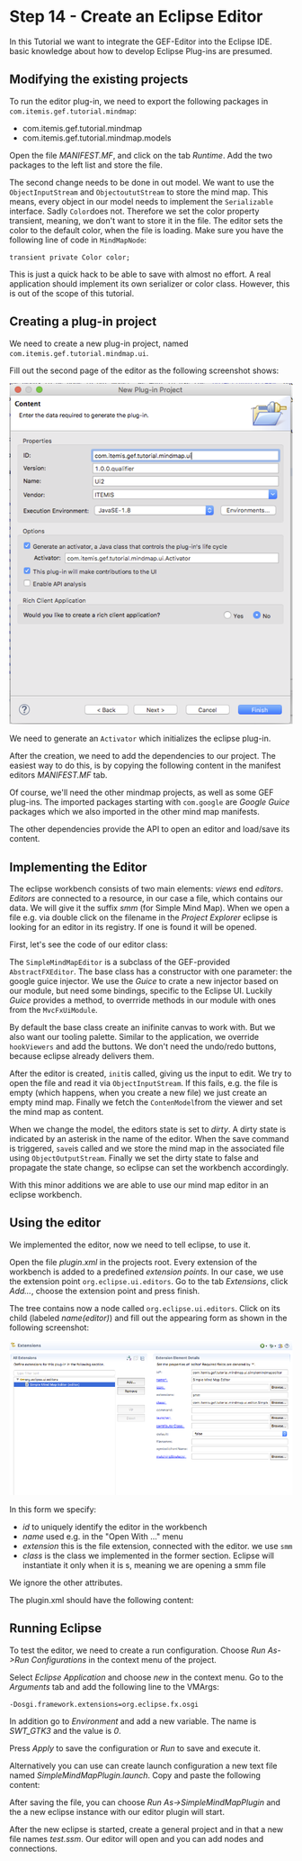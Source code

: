 # Step 14 - Create an Eclipse Editor

In this Tutorial we want to integrate the GEF-Editor into the Eclipse IDE. basic knowledge about how to develop Eclipse Plug-ins are presumed.

## Modifying the existing projects

To run the editor plug-in, we need to export the following packages in `com.itemis.gef.tutorial.mindmap`:

 * com.itemis.gef.tutorial.mindmap
 * com.itemis.gef.tutorial.mindmap.models

Open the file *MANIFEST.MF*, and click on the tab *Runtime*. Add the two packages to the left list and store the file.

The second change needs to be done in out model. We want to use the `ObjectInputStream` and `ObjectoututStream` to store the mind map. This means, every object in our model needs to implement the `Serializable` interface. Sadly `Color`does not. Therefore we set the color property transient, meaning, we don't want to store it in the file. The editor sets the color to the default color, when the file is loading. Make sure you have the following line of code in `MindMapNode`:

	transient private Color color;
	
This is just a quick hack to be able to save with almost no effort. A real application should implement its own serializer or color class. However, this is out of the scope of this tutorial.

## Creating a plug-in project

We need to create a new plug-in project, named `com.itemis.gef.tutorial.mindmap.ui`. 
 
Fill out the second page of the editor as the following screenshot shows:

![Create UI Project ](images/create_eclipse_plugin.png "The content of the eclipse ui project in the New Project... wizard")

We need to generate an `Activator` which initializes the eclipse plug-in. 

After the creation, we need to add the dependencies to our project. The easiest way to do this, is by copying the following content in the manifest editors *MANIFEST.MF* tab. 

<script src="http://gist-it.appspot.com/http://github.com/hannesN/gef-mindmap-tutorial/blob/master/com.itemis.gef.tutorial.mindmap.ui/META-INF/MANIFEST.MF"></script>

Of course, we'll need the other mindmap projects, as well as some GEF plug-ins. The imported packages starting with `com.google` are *Google Guice* packages which we also imported in the other mind map manifests. 
 
The other dependencies provide the API to open an editor and load/save its content.
 
## Implementing the Editor
 
The eclipse workbench consists of two main elements: *views* end *editors*. *Editors* are connected to a resource, in our case a file, which contains our data. We will give it the suffix *smm* (for Simple Mind Map). When we open a file e.g. via double click on the filename in the *Project Explorer* eclipse is looking for an editor in its registry. If one is found it will be opened.

First, let's see the code of our editor class:

<script src="http://gist-it.appspot.com/http://github.com/hannesN/gef-mindmap-tutorial/blob/master/com.itemis.gef.tutorial.mindmap.ui/src/com/itemis/gef/tutorial/mindmap/ui/editor/SimpleMindMapEditor.java"></script>


The `SimpleMindMapEditor` is a subclass of the GEF-provided `AbstractFXEditor`. The base class has a constructor with one parameter: the google guice injector. 
We use the *Guice* to crate a new injector based on our module, but need some bindings, specific to the Eclipse UI. Luckily *Guice* provides a method, to overrride methods in our module with ones from the `MvcFxUiModule`.

By default the base class create an inifinite canvas to work with. But we also want our tooling palette. Similar to the application, we override `hookViewers` and add the buttons. We don't need the undo/redo buttons, because eclipse already delivers them. 


After the editor is created, `init`is called, giving us the input to edit. We try to open the file and read it via `ObjectInputStream`. If this fails, e.g. the file is empty (which happens, when you create a new file) we just create an empty mind map. Finally we fetch the `ContenModel`from the viewer and set the mind map as content.

When we change the model, the editors state is set to *dirty*. A dirty state is indicated by an asterisk in the name of the editor. When the save command is triggered, `save`is called and we store the mind map in the associated file using `ObjectOutputStream`. Finally we set the dirty state to false and propagate the state change, so eclipse can set the workbench accordingly.

With this minor additions we are able to use our mind map editor in an eclipse workbench.
 
## Using the editor
 
We implemented the editor, now we need to tell eclipse, to use it.

Open the file *plugin.xml* in the projects root. Every extension of the workbench is added to a predefined *extension points*.
In our case, we use the extension point `org.eclipse.ui.editors`. Go to the tab *Extensions*, click *Add...*, choose the  extension point and press finish.

The tree contains now a node called `org.eclipse.ui.editors`. Click on its child (labeled *name(editor)*) and fill out the appearing form as shown in the following screenshot:

![Editor Configuration Form ](images/add_editor_plugin_xml.png "")
 
In this form we specify:

* *id* to uniquely identify the editor in the workbench
* *name* used e.g. in the "Open With ..." menu
* *extension* this is the file extension, connected with the editor. we use `smm`
* *class* is the class we implemented in the former section. Eclipse will instantiate it only when it is s, meaning we are opening a smm file

We ignore the other attributes. 
 
The plugin.xml should have the following content:

<script src="http://gist-it.appspot.com/http://github.com/hannesN/gef-mindmap-tutorial/blob/master/com.itemis.gef.tutorial.mindmap.ui/plugin.xml"></script>

## Running Eclipse

To test the editor, we need to create a run configuration. Choose *Run As->Run Configurations* in the context menu of the project.

Select *Eclipse Application* and choose *new* in the context menu. Go to the *Arguments* tab and add the following line to the VMArgs:

	-Dosgi.framework.extensions=org.eclipse.fx.osgi

In addition go to *Environment* and add a new variable. The name is *SWT_GTK3* and the value is *0*.

Press *Apply* to save the configuration or *Run* to save and execute it.


Alternatively you can use can create launch configuration a new text file named *SimpleMindMapPlugin.launch*. Copy and paste the following content:

<script src="http://gist-it.appspot.com/http://github.com/hannesN/gef-mindmap-tutorial/blob/master/com.itemis.gef.tutorial.mindmap.ui/SimpleMindMapPlugin.launch"></script>

After saving the file, you can choose *Run As->SimpleMindMapPlugin* and the a new eclipse instance with our editor plugin will start.

After the new eclipse is started, create a general project and in that a new file names *test.ssm*. Our editor will open and you can add nodes and connections.